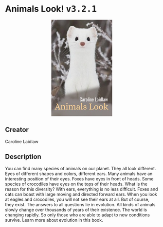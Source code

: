 
# Animals Look! <kbd>v3.2.1</kbd>

<center>
  <img src="./cover-1024.jpg"/>
</center>

## Creator
Caroline Laidlaw

## Description
You can find many species of animals on our planet. They all look different. Eyes of different shapes and colors, different ears. Many animals have an interesting position of their eyes. Foxes have eyes in front of heads. Some species of crocodiles have eyes on the tops of their heads. What is the reason for this diversity? With ears, everything is no less difficult. Foxes and cats can boast with large moving and directed forward ears. When you look at eagles and crocodiles, you will not see their ears at all. But of course, they exist. The answers to all questions lie in evolution. All kinds of animals slowly change over thousands of years of their existence. The world is changing rapidly. So only those who are able to adapt to new conditions survive. Learn more about evolution in this book. 
